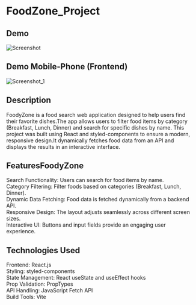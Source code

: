# FoodZone_Project
## Demo
![Screenshot](https://github.com/user-attachments/assets/a4fd3012-5640-4275-88d4-8e0bfff757a4)

## Demo Mobile-Phone (Frontend)<br>
![Screenshot_1](https://github.com/user-attachments/assets/2fd907ec-268b-47dd-af83-2af736eccbd0)

## Description<br>
FoodyZone is a food search web application designed to help users find their favorite dishes.The app allows users to filter food items by category (Breakfast, Lunch, Dinner) and search for specific dishes by name. This project was built using React and styled-components to ensure a modern, responsive design.It dynamically fetches food data from an API and displays the results in an interactive interface.<br>

## FeaturesFoodyZone<br>
Search Functionality: Users can search for food items by name.<br>
Category Filtering: Filter foods based on categories (Breakfast, Lunch, Dinner).<br>
Dynamic Data Fetching: Food data is fetched dynamically from a backend API.<br>
Responsive Design: The layout adjusts seamlessly across different screen sizes.<br>
Interactive UI: Buttons and input fields provide an engaging user experience.<br>


## Technologies Used<br>
Frontend: React.js<br>
Styling: styled-components<br>
State Management: React useState and useEffect hooks<br>
Prop Validation: PropTypes<br>
API Handling: JavaScript Fetch API<br>
Build Tools: Vite<br>
